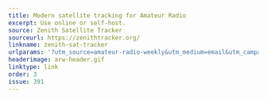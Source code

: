 ```yaml
---
title: Modern satellite tracking for Amateur Radio
excerpt: Use online or self-host.
source: Zenith Satellite Tracker
sourceurl: https://zenithtracker.org/
linkname: zenith-sat-tracker
urlparams: '?utm_source=amateur-radio-weekly&utm_medium=email&utm_campaign=newsletter'
headerimage: arw-header.gif
linktype: link
order: 3
issue: 391
---
```

